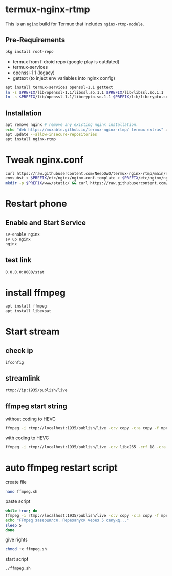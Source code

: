 # termux-nginx-rtmp

This is an `nginx` build for Termux that includes `nginx-rtmp-module`.

## Pre-Requirements

```sh
pkg install root-repo
```
+ termux from f-droid repo (google play is outdated)
+ termux-services
+ openssl-1.1 (legacy)
+ gettext (to inject env variables into nginx config)
```sh
apt install termux-services openssl-1.1 gettext
ln -s $PREFIX/lib/openssl-1.1/libssl.so.1.1 $PREFIX/lib/libssl.so.1.1
ln -s $PREFIX/lib/openssl-1.1/libcrypto.so.1.1 $PREFIX/lib/libcrypto.so.1.1
```

## Installation

```sh
apt remove nginx # remove any existing nginx installation.
echo "deb https://muxable.github.io/termux-nginx-rtmp/ termux extras" > $PREFIX/etc/apt/sources.list.d/nginx-rtmp.list
apt update --allow-insecure-repositories
apt install nginx-rtmp
```

# Tweak nginx.conf
```sh
curl https://raw.githubusercontent.com/NeepOwO/termux-nginx-rtmp/main/nginx-custom.conf > $PREFIX/etc/nginx/nginx.conf.template
envsubst < $PREFIX/etc/nginx/nginx.conf.template > $PREFIX/etc/nginx/nginx.conf
mkdir -p $PREFIX/www/static/ && curl https://raw.githubusercontent.com/NeepOwO/termux-nginx-rtmp/main/stat.xsl > $PREFIX/www/static/stat.xsl
```
# Restart phone

## Enable and Start Service
```sh
sv-enable nginx
sv up nginx
nginx
```
## test link
```sh
0.0.0.0:8080/stat 
```
# install ffmpeg
```sh
apt install ffmpeg
apt install libexpat
```
# Start stream
## check ip
```sh
ifconfig
```
## streamlink
```sh
rtmp://ip:1935/publish/live
```
## ffmpeg start string

without coding to HEVC
```sh
ffmpeg -i rtmp://localhost:1935/publish/live -c:v copy -c:a copy -f mpegts srt://yourip:yourport?mode=caller 
```

with coding to HEVC
```sh
ffmpeg -i rtmp://localhost:1935/publish/live -c:v libx265 -crf 18 -c:a copy -f mpegts srt://yourip:yourport?mode=caller 
```
# auto ffmpeg restart script

create file
```sh
nano ffmpeg.sh
```

paste script
```sh
while true; do
ffmpeg -i rtmp://localhost:1935/publish/live -c:v copy -c:a copy -f mpegts srt://ip:port?mode=caller
echo "FFmpeg завершился. Перезапуск через 5 секунд..."
sleep 5
done
```
give rights
```sh
chmod +x ffmpeg.sh
```
start script
```sh
./ffmpeg.sh
```




